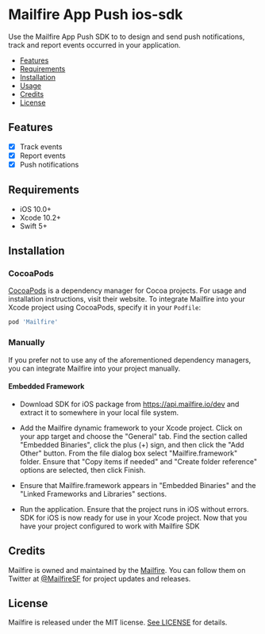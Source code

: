 # Mailfire App Push ios-sdk

Use the Mailfire App Push SDK to  to design and send push notifications, track and report events occurred in your application.

- [Features](#features)
- [Requirements](#Requirements)
- [Installation](#installation)
- [Usage](https://github.com/mailfire/ios-sdk/blob/master/Documentation/Usage.md#using-mailfire)
- [Credits](#credits)
- [License](#license)

## Features

- [x] Track events
- [x] Report events
- [x] Push notifications

## Requirements

- iOS 10.0+
- Xcode 10.2+
- Swift 5+

## Installation

### CocoaPods

[CocoaPods](https://cocoapods.org) is a dependency manager for Cocoa projects. For usage and installation instructions, visit their website. To integrate Mailfire into your Xcode project using CocoaPods, specify it in your `Podfile`:

```ruby
pod 'Mailfire'
```

### Manually

If you prefer not to use any of the aforementioned dependency managers, you can integrate Mailfire into your project manually.

#### Embedded Framework

- Download SDK for iOS package from https://api.mailfire.io/dev and extract it to somewhere in your local file system.

- Add the Mailfire dynamic framework to your Xcode project. Click on your app target and choose the "General" tab. Find the section called "Embedded Binaries", click the plus (+) sign, and then click the "Add Other" button. From the file dialog box select "Mailfire.framework" folder. Ensure that "Copy items if needed" and "Create folder reference" options are selected, then click Finish.

- Ensure that Mailfire.framework appears in "Embedded Binaries" and the "Linked Frameworks and Libraries" sections.

- Run the application. Ensure that the project runs in iOS without errors.
SDK for iOS is now ready for use in your Xcode project. Now that you have your project configured to work with Mailfire SDK

## Credits

Mailfire is owned and maintained by the [Mailfire](http://mailfire.org). You can follow them on Twitter at [@MailfireSF](https://twitter.com/MailfireSF) for project updates and releases.

## License

Mailfire is released under the MIT license. [See LICENSE](https://github.com/mailfire/ios-sdk/blob/master/LICENSE) for details.
